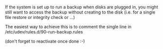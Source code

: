 If the system is set up to run a backup when disks are plugged in,
you might still want to access the backup without creating to the disk
(i.e. for a single file restore or integrity check or ...)

The easiest way to achieve this is to comment the single line in
  /etc/udev/rules.d/90-run-backup.rules

(don't forget to reactivate once done :-)

